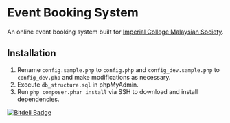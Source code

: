 Event Booking System
====================

An online event booking system built for [Imperial College Malaysian Society](http://icu.ms/).

Installation
------------
1. Rename `config.sample.php` to `config.php` and `config_dev.sample.php` to `config_dev.php` and make modifications as necessary.
2. Execute `db_structure.sql` in phpMyAdmin.
3. Run `php composer.phar install` via SSH to download and install dependencies.

[![Bitdeli Badge](https://d2weczhvl823v0.cloudfront.net/jianyuan/msoc-event-bookings/trend.png)](https://bitdeli.com/free "Bitdeli Badge")

